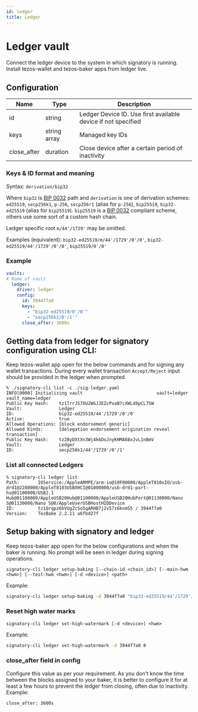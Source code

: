 ```yaml
---
id: ledger
title: Ledger
---
```

# Ledger vault
Connect the ledger device to the system in which signatory is running.
Install tezos-wallet and tezos-baker apps from ledger live. 
## Configuration

| Name        | Type         | Description                                                   |
| ----------- | ------------ | ------------------------------------------------------------- |
| id          | string       | Ledger Device ID. Use first available device if not specified |
| keys        | string array | Managed key IDs                                               |
| close_after | duration     | Close device after a certain period of inactivity             |

### Keys & ID format and meaning

Syntax: `derivation/bip32`

Where `bip32` is [BIP 0032](https://en.bitcoin.it/wiki/BIP_0032) path and
`derivation` is one of derivation schemes: `ed25519`, `secp256k1`, `p-256`,
`secp256r1` (alias for `p-256`), `bip25519`, `bip32-ed25519` (alias for
`bip25519`). `bip25519` is a [BIP 0032](https://en.bitcoin.it/wiki/BIP_0032)
compliant scheme, others use some sort of a custom hash chain.

Ledger specific root `m/44'/1729'` may be omitted.

Examples (equivalent): `bip32-ed25519/m/44'/1729'/0'/0'`,
`bip32-ed25519/44'/1729'/0'/0'`, `bip25519/0'/0'`

### Example

```yaml
vaults:
# Name of vault
  ledger:
    driver: ledger
    config:
      id: 3944f7a0
      keys:
        - "bip32-ed25519/0'/0'"
        - "secp256k1/0'/1'"
      close_after: 3600s
```
## Getting data from ledger for signatory configuration using CLI:
Keep tezos-wallet app open for the below commands and for signing any wallet transactions.
During every wallet transaction `Accept/Reject` input should be provided in the ledger when prompted.

    % ./signatory-cli list -c ./sig-ledger.yaml 
    INFO[0000] Initializing vault                            vault=ledger vault_name=ledger
    Public Key Hash:    tz1TrrJS7XU2WGJJEZcPxaB7cXWLd8pCL7SW
    Vault:              Ledger
    ID:                 bip32-ed25519/44'/1729'/0'/0'
    Active:             true
    Allowed Operations: [block endorsement generic]
    Allowed Kinds:      [delegation endorsement origination reveal transaction]
    Public Key Hash:    tz2ByDXtXn3Wj4k6DoJnyKHMA68xJvL1nBmV
    Vault:              Ledger
    ID:                 secp256k1/44'/1729'/0'/1'

### List all connected Ledgers

```
% signatory-cli ledger list
Path:  		IOService:/AppleARMPE/arm-io@10F00000/AppleT810xIO/usb-drd1@2280000/AppleT8103USBXHCI@01000000/usb-drd1-port-hs@01100000/USB2.1 Hub@01100000/AppleUSB20Hub@01100000/AppleUSB20HubPort@01130000/Nano S@01130000/Nano S@0/AppleUserUSBHostHIDDevice
ID:     	tz1Qrqpz6bVUgZc5o5qARHB7j2v57z6knm55 / 3944f7a0
Version:	TezBake 2.2.11 a6fbd27f
```

## Setup baking with signatory and ledger
Keep tezos-baker app open for the below configurations and when the baker is running.
No prompt will be seen in ledger during signing operations.
```
signatory-cli ledger setup-baking [--chain-id <chain_id>] [--main-hwm <hwm>] [--test-hwm <hwm>] [-d <device>] <path>
```

Example:

```sh
signatory-cli ledger setup-baking -d 3944f7a0 "bip32-ed25519/44'/1729'/0'/0'"
```

### Reset high water marks

```
signatory-cli ledger set-high-watermark [-d <device>] <hwm>
```

Example:

```sh
signatory-cli ledger set-high-watermark -d 3944f7a0 0
```
### close_after field in config
Configure this value as per your requirement. As you don't know the time between the blocks assigned to your baker, it is better to configure it for at least a few hours to prevent the ledger from closing, often due to inactivity. 
Example:
```
close_after: 3600s
```
